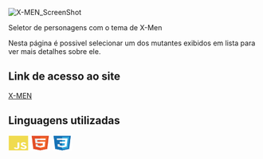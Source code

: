 ![X-MEN_ScreenShot](https://github.com/LucasRafaell/x-men/assets/99283985/9f6d377f-8238-46d9-95cc-4a441a82e083)
<p>Seletor de personagens com o tema de X-Men</p>
<p>Nesta página é possivel selecionar um dos mutantes exibidos em lista para ver mais detalhes sobre ele.</p>

## Link de acesso ao site

<a href="https://lucasrafaell.github.io/x-men/">X-MEN</a>

<div style="display: inline_block">

## Linguagens utilizadas

  <img align="center" alt="Js" height="30" width="40" src="https://raw.githubusercontent.com/devicons/devicon/master/icons/javascript/javascript-plain.svg">
  <img align="center" alt="HTML" height="30" width="40" src="https://raw.githubusercontent.com/devicons/devicon/master/icons/html5/html5-original.svg">
  <img align="center" alt="CSS" height="30" width="40" src="https://raw.githubusercontent.com/devicons/devicon/master/icons/css3/css3-original.svg">  

</div>
